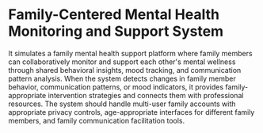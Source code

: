 # Family-Centered Mental Health Monitoring and Support System

It simulates a family mental health support platform where family members can collaboratively monitor and support each other's mental wellness through shared behavioral insights, mood tracking, and communication pattern analysis. When the system detects changes in family member behavior, communication patterns, or mood indicators, it provides family-appropriate intervention strategies and connects them with professional resources. The system should handle multi-user family accounts with appropriate privacy controls, age-appropriate interfaces for different family members, and family communication facilitation tools.
